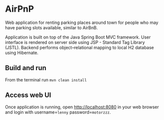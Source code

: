 # AirPnP

Web application for renting parking places around town for people who may have parking slots available, similar to AirBnB.

Application is built on top of the Java Spring Boot MVC framework. User interface is rendered on server side using JSP - Standard Tag Library (JSTL). Backend performs object–relational mapping to local H2 database using Hibernate.

## Build and run

From the terminal run `mvn clean install`

## Access web UI

Once application is running, open [http://localhost:8080](http://localhost:8080) in your web browser and login with username=`lenny` password=`motorzzz`. 

    